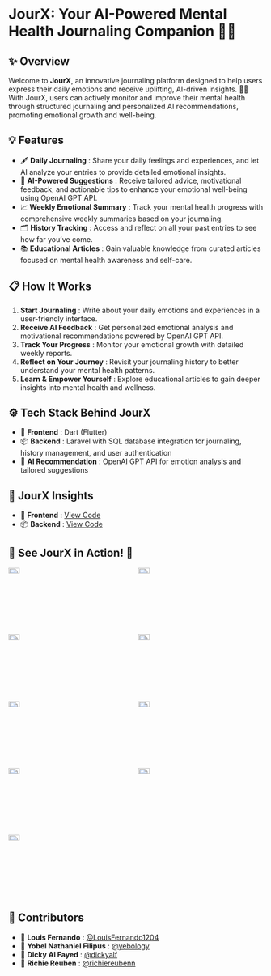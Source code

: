 # JourX: Your AI-Powered Mental Health Journaling Companion 🌟📝  

## ✨ Overview  
Welcome to **JourX**, an innovative journaling platform designed to help users express their daily emotions and receive uplifting, AI-driven insights. 🚀💖 With JourX, users can actively monitor and improve their mental health through structured journaling and personalized AI recommendations, promoting emotional growth and well-being.  

## 💡 Features  
- 🖋️ **Daily Journaling** : Share your daily feelings and experiences, and let AI analyze your entries to provide detailed emotional insights.  
- 🤖 **AI-Powered Suggestions** : Receive tailored advice, motivational feedback, and actionable tips to enhance your emotional well-being using OpenAI GPT API.  
- 📈 **Weekly Emotional Summary** : Track your mental health progress with comprehensive weekly summaries based on your journaling.  
- 🗂️ **History Tracking** : Access and reflect on all your past entries to see how far you’ve come.  
- 📚 **Educational Articles** : Gain valuable knowledge from curated articles focused on mental health awareness and self-care.  

## 📋 How It Works  
1. **Start Journaling** : Write about your daily emotions and experiences in a user-friendly interface.  
2. **Receive AI Feedback** : Get personalized emotional analysis and motivational recommendations powered by OpenAI GPT API.  
3. **Track Your Progress** : Monitor your emotional growth with detailed weekly reports.  
4. **Reflect on Your Journey** : Revisit your journaling history to better understand your mental health patterns.  
5. **Learn & Empower Yourself** : Explore educational articles to gain deeper insights into mental health and wellness.  

## ⚙️ Tech Stack Behind JourX  
- 🎨 **Frontend** : Dart (Flutter)  
- 📦 **Backend** : Laravel with SQL database integration for journaling, history management, and user authentication  
- 🤖 **AI Recommendation** : OpenAI GPT API for emotion analysis and tailored suggestions  

## 🚀 JourX Insights  
- 🎨 **Frontend** : [View Code](https://github.com/LouisFernando1204/jourx-frontend)
- 📦 **Backend** : [View Code](https://github.com/LouisFernando1204/jourx-backend)

## 🌟 See JourX in Action! 📸  
<div style="display: grid; grid-template-columns: repeat(2, 1fr); gap: 10px;">  
    <img src="https://drive.google.com/uc?id=1Zt2qq68tZDkfQi1ZvDjvwT3Vl_5V7eQq" alt="Screenshot 1" style="width: 30%;"/>  
    <img src="https://drive.google.com/uc?id=15RHPV-OSJ54VVh4K3LZMFMHFEK8bF3Dv" alt="Screenshot 2" style="width: 30%;"/>  
    <img src="https://drive.google.com/uc?id=16iD103dSwKOsMpnX_CZtahkyYE5s3fqY" alt="Screenshot 3" style="width: 30%;"/>  
    <img src="https://drive.google.com/uc?id=1eV7PnE7RADxKf5ouAlRI5MYB08OWqo3f" alt="Screenshot 4" style="width: 30%;"/> 
    <img src="https://drive.google.com/uc?id=178SqeHsyUrLSGFUC-zIgRmXJq2Q4s7U0" alt="Screenshot 5" style="width: 30%;"/> 
    <img src="https://drive.google.com/uc?id=1d1hLWegahLYPMJ-uE2it1fFtf7m7KR_p" alt="Screenshot 6" style="width: 30%;"/> 
    <img src="https://drive.google.com/uc?id=1QCtrN4cPCEfvJvBJls74-Z5_qjaT7W0Z" alt="Screenshot 7" style="width: 30%;"/> 
    <img src="https://drive.google.com/uc?id=12hx5IsjOEVK8XLsZbJ9gGNlJ9OGGMzad" alt="Screenshot 8" style="width: 30%;"/> 
    <img src="https://drive.google.com/uc?id=1hEsebXti01-BAePCFZ_0S2ajR-x5Kvut" alt="Screenshot 9" style="width: 30%;"/> 
</div>  

## 🤝 Contributors  
- 🧑 **Louis Fernando** : [@LouisFernando1204](https://github.com/LouisFernando1204)  
- 🧑 **Yobel Nathaniel Filipus** : [@yebology](https://github.com/yebology)  
- 🧑 **Dicky Al Fayed** : [@dickyalf](https://github.com/dickyalf)  
- 🧑 **Richie Reuben** : [@richiereubenn](https://github.com/richiereubenn)  
